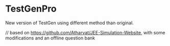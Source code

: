 # TestGenPro
New version of TestGen using different method than original.

// based on https://github.com/Atharvat/JEE-Simulation-Website, with some modifications and an offline question bank
